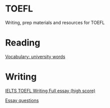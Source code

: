 # TOEFL
Writing, prep materials and resources for TOEFL

# Reading
[Vocabulary: university words](https://magoosh.com/toefl/2014/toefl-vocabulary-university-words/)

# Writing
[IELTS TOEFL Writing Full essay (high score)](https://www.youtube.com/watch?v=lNeHfQBSebY)

[Essay questions](https://www.examword.com/toefl-practice/writing-question)
